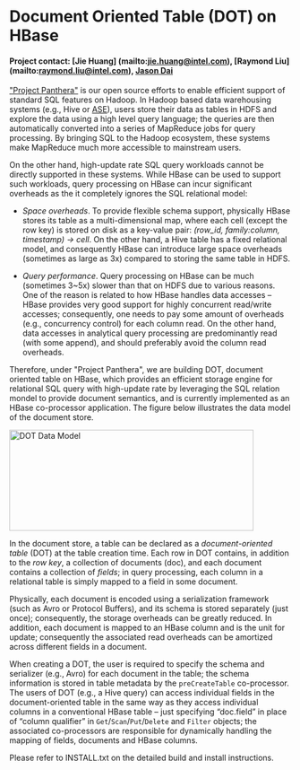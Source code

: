 # Document Oriented Table (DOT) on HBase #

#### Project contact: [Jie Huang] (mailto:jie.huang@intel.com), [Raymond Liu] (mailto:raymond.liu@intel.com), [Jason Dai](mailto:jason.dai@intel.com)

["Project Panthera"](https://github.com/intel-hadoop/project-panthera) is our open source efforts to enable efficient support of standard SQL features on Hadoop. In Hadoop based data warehousing systems (e.g., Hive or [ASE](https://github.com/intel-hadoop/project-panthera-ase)), users store their data as tables in HDFS and explore the data using a high level query language; the queries are then automatically converted into a series of MapReduce jobs for query processing. By bringing SQL to the Hadoop ecosystem, these systems make MapReduce much more accessible to mainstream users. 

On the other hand, high-update rate SQL query workloads cannot be directly supported in these systems. While HBase can be used to support such workloads, query processing on HBase can incur significant overheads as the it completely ignores the SQL relational model:

* *Space overheads*. To provide flexible schema support, physically HBase stores its table as a multi-dimensional map, where each cell (except the row key) is stored on disk as a key-value pair: *(row_id, family:column, timestamp) -> cell*. On the other hand, a Hive table has a fixed relational model, and consequently HBase can introduce large space overheads (sometimes as large as 3x) compared to storing the same table in HDFS.

* *Query performance*. Query processing on HBase can be much (sometimes 3~5x) slower than that on HDFS due to various reasons. One of the reason is related to how HBase handles data accesses – HBase provides very good support for highly concurrent read/write accesses; consequently, one needs to pay some amount of overheads (e.g., concurrency control) for each column read. On the other hand, data accesses in analytical query processing are predominantly read (with some append), and should preferably avoid the column read overheads.

Therefore, under "Project Panthera", we are building DOT, document oriented table on HBase, which provides an efficient storage engine for relational SQL query with high-update rate by leveraging the SQL relation mondel to provide document semantics, and is currently implemented as an HBase co-processor application. The figure below illustrates the data model of the document store.

<img src="http://cloud.github.com/downloads/intel-hadoop/hbase-0.94-panthera/datamodel.jpg" alt="DOT Data Model" width="436" height="180" />

In the document store, a table can be declared as a *document-oriented table* (DOT) at the table creation time. Each row in DOT contains, in addition to the *row key*, a collection of documents (doc), and each document contains a collection of *fields*; in query processing, each column in a relational table is simply mapped to a field in some document.

Physically, each document is encoded using a serialization framework (such as Avro or Protocol Buffers), and its schema is stored separately (just once); consequently, the storage overheads can be greatly reduced. In addition, each document is mapped to an HBase column and is the unit for update; consequently the associated read overheads can be amortized across different fields in a document.
 
When creating a DOT, the user is required to specify the schema and serializer (e.g., Avro) for each document in the table; the schema information is stored in table metadata by the `preCreateTable` co-processor. The users of DOT (e.g., a Hive query) can access individual fields in the document-oriented table in the same way as they access individual columns in a conventional HBase table – just specifying “doc.field” in place of “column qualifier” in `Get`/`Scan`/`Put`/`Delete` and `Filter` objects; the associated co-processors are responsible for dynamically handling the mapping of fields, documents and HBase columns. 

Please refer to INSTALL.txt on the detailed build and install instructions.
